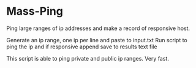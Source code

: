 # Mass-Ping
Ping large ranges of ip addresses and make a record of responsive host. 


Generate an ip range, one ip per line and paste to input.txt
Run script to ping the ip and if responsive append save to results text file

This script is able to ping private and public ip ranges.
Very fast.
